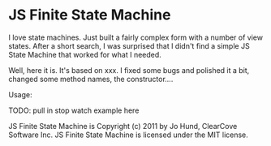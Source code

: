 # JS Finite State Machine

I love state machines. Just built a fairly complex form with a number of view states. After a short search, I was surprised that I didn't find a simple JS State Machine that worked for what I needed.

Well, here it is. It's based on xxx. I fixed some bugs and polished it a bit, changed some method names, the constructor....

Usage:

TODO: pull in stop watch example here

JS Finite State Machine is Copyright (c) 2011 by Jo Hund, ClearCove Software Inc.
JS Finite State Machine is licensed under the MIT license.
